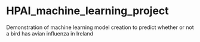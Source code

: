 # HPAI_machine_learning_project
Demonstration of machine learning model creation to predict whether or not a bird has avian influenza in Ireland
